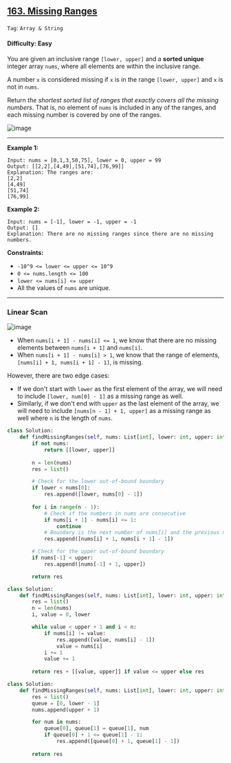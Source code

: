 ## [163. Missing Ranges](https://leetcode.com/problems/missing-ranges)

```Tag```: ```Array & String```

#### Difficulty: Easy

You are given an inclusive range ```[lower, upper]``` and a __sorted unique__ integer array ```nums```, where all elements are within the inclusive range.

A number ```x``` is considered missing if ```x``` is in the range ```[lower, upper]``` and ```x``` is not in ```nums```.

Return _the shortest sorted list of ranges that exactly covers all the missing numbers_. That is, no element of ```nums``` is included in any of the ranges, and each missing number is covered by one of the ranges.

![image](https://github.com/quananhle/Python/assets/35042430/18828dad-fba7-4db6-8064-b82caddbefb5)

---

__Example 1:__
```
Input: nums = [0,1,3,50,75], lower = 0, upper = 99
Output: [[2,2],[4,49],[51,74],[76,99]]
Explanation: The ranges are:
[2,2]
[4,49]
[51,74]
[76,99]
```

__Example 2:__
```
Input: nums = [-1], lower = -1, upper = -1
Output: []
Explanation: There are no missing ranges since there are no missing numbers.
```

__Constraints:__

- ```-10^9 <= lower <= upper <= 10^9```
- ```0 <= nums.length <= 100```
- ```lower <= nums[i] <= upper```
- All the values of ```nums``` are unique.

---

### Linear Scan

![image](https://leetcode.com/problems/missing-ranges/Figures/163/163-1.png)

- When ```nums[i + 1] - nums[i] <= 1```, we know that there are no missing elements between ```nums[i + 1]``` and ```nums[i]```.
- When ```nums[i + 1] - nums[i] > 1```, we know that the range of elements, ```[nums[i] + 1, nums[i + 1] - 1]```, is missing.

However, there are two edge cases:

- If we don't start with ```lower``` as the first element of the array, we will need to include ```[lower, num[0] - 1]``` as a missing range as well.
- Similarly, if we don't end with ```upper``` as the last element of the array, we will need to include ```[nums[n - 1] + 1, upper]``` as a missing range as well where ```n``` is the length of ```nums```.

```Python
class Solution:
    def findMissingRanges(self, nums: List[int], lower: int, upper: int) -> List[List[int]]:
        if not nums:
            return [[lower, upper]]
        
        n = len(nums)
        res = list()

        # Check for the lower out-of-bound boundary
        if lower < nums[0]:
            res.append([lower, nums[0] - 1])
        
        for i in range(n - 1):
            # Check if the numbers in nums are consecutive
            if nums[i + 1] - nums[i] <= 1:
                continue
            # Boundary is the next number of nums[i] and the previous number of nums[i - 1]
            res.append([nums[i] + 1, nums[i + 1] - 1])

        # Check for the upper out-of-bound boundary
        if nums[-1] < upper:
            res.append([nums[-1] + 1, upper])

        return res
```

```Python
class Solution:
    def findMissingRanges(self, nums: List[int], lower: int, upper: int) -> List[List[int]]:
        res = list()
        n = len(nums)
        i, value = 0, lower

        while value < upper + 1 and i < n:
            if nums[i] != value:
                res.append([value, nums[i] - 1])
                value = nums[i]
            i += 1
            value += 1
            
        return res + [[value, upper]] if value <= upper else res
```

```Python
class Solution:
    def findMissingRanges(self, nums: List[int], lower: int, upper: int) -> List[List[int]]:
        res = list()
        queue = [0, lower - 1]
        nums.append(upper + 1)

        for num in nums:
            queue[0], queue[1] = queue[1], num
            if queue[0] + 1 <= queue[1] - 1:
                res.append([queue[0] + 1, queue[1] - 1])
        
        return res
```

